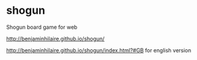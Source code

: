 shogun
======

Shogun board game for web

http://benjaminhilaire.github.io/shogun/

http://benjaminhilaire.github.io/shogun/index.html?#GB for english version
